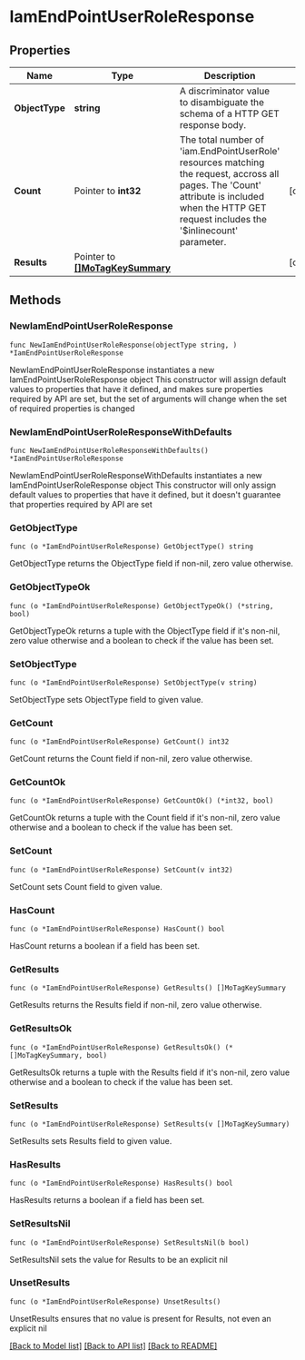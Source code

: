 # IamEndPointUserRoleResponse

## Properties

Name | Type | Description | Notes
------------ | ------------- | ------------- | -------------
**ObjectType** | **string** | A discriminator value to disambiguate the schema of a HTTP GET response body. | 
**Count** | Pointer to **int32** | The total number of &#39;iam.EndPointUserRole&#39; resources matching the request, accross all pages. The &#39;Count&#39; attribute is included when the HTTP GET request includes the &#39;$inlinecount&#39; parameter. | [optional] 
**Results** | Pointer to [**[]MoTagKeySummary**](mo.TagKeySummary.md) |  | [optional] 

## Methods

### NewIamEndPointUserRoleResponse

`func NewIamEndPointUserRoleResponse(objectType string, ) *IamEndPointUserRoleResponse`

NewIamEndPointUserRoleResponse instantiates a new IamEndPointUserRoleResponse object
This constructor will assign default values to properties that have it defined,
and makes sure properties required by API are set, but the set of arguments
will change when the set of required properties is changed

### NewIamEndPointUserRoleResponseWithDefaults

`func NewIamEndPointUserRoleResponseWithDefaults() *IamEndPointUserRoleResponse`

NewIamEndPointUserRoleResponseWithDefaults instantiates a new IamEndPointUserRoleResponse object
This constructor will only assign default values to properties that have it defined,
but it doesn't guarantee that properties required by API are set

### GetObjectType

`func (o *IamEndPointUserRoleResponse) GetObjectType() string`

GetObjectType returns the ObjectType field if non-nil, zero value otherwise.

### GetObjectTypeOk

`func (o *IamEndPointUserRoleResponse) GetObjectTypeOk() (*string, bool)`

GetObjectTypeOk returns a tuple with the ObjectType field if it's non-nil, zero value otherwise
and a boolean to check if the value has been set.

### SetObjectType

`func (o *IamEndPointUserRoleResponse) SetObjectType(v string)`

SetObjectType sets ObjectType field to given value.


### GetCount

`func (o *IamEndPointUserRoleResponse) GetCount() int32`

GetCount returns the Count field if non-nil, zero value otherwise.

### GetCountOk

`func (o *IamEndPointUserRoleResponse) GetCountOk() (*int32, bool)`

GetCountOk returns a tuple with the Count field if it's non-nil, zero value otherwise
and a boolean to check if the value has been set.

### SetCount

`func (o *IamEndPointUserRoleResponse) SetCount(v int32)`

SetCount sets Count field to given value.

### HasCount

`func (o *IamEndPointUserRoleResponse) HasCount() bool`

HasCount returns a boolean if a field has been set.

### GetResults

`func (o *IamEndPointUserRoleResponse) GetResults() []MoTagKeySummary`

GetResults returns the Results field if non-nil, zero value otherwise.

### GetResultsOk

`func (o *IamEndPointUserRoleResponse) GetResultsOk() (*[]MoTagKeySummary, bool)`

GetResultsOk returns a tuple with the Results field if it's non-nil, zero value otherwise
and a boolean to check if the value has been set.

### SetResults

`func (o *IamEndPointUserRoleResponse) SetResults(v []MoTagKeySummary)`

SetResults sets Results field to given value.

### HasResults

`func (o *IamEndPointUserRoleResponse) HasResults() bool`

HasResults returns a boolean if a field has been set.

### SetResultsNil

`func (o *IamEndPointUserRoleResponse) SetResultsNil(b bool)`

 SetResultsNil sets the value for Results to be an explicit nil

### UnsetResults
`func (o *IamEndPointUserRoleResponse) UnsetResults()`

UnsetResults ensures that no value is present for Results, not even an explicit nil

[[Back to Model list]](../README.md#documentation-for-models) [[Back to API list]](../README.md#documentation-for-api-endpoints) [[Back to README]](../README.md)


